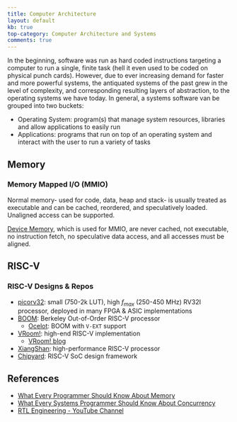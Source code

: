 ```yaml
---
title: Computer Architecture
layout: default
kb: true
top-category: Computer Architecture and Systems
comments: true
---
```


In the beginning, software was run as hard coded instructions targeting a computer to run a single, finite task (hell it even used to be coded on physical punch cards). However, due to ever increasing demand for faster and more powerful systems, the antiquated systems of the past grew in the level of complexity, and corresponding resulting layers of abstraction, to the operating systems we have today. In general, a systems software van be grouped into two buckets:
* Operating System: program(s) that manage system resources, libraries and allow applications to easily run
* Applications: programs that run on top of an operating system and interact with the user to run a variety of tasks


## Memory

### Memory Mapped I/O (MMIO)

Normal memory- used for code, data, heap and stack- is usually treated as executable and can be cached, reordered, and speculatively loaded. Unaligned access can be supported.

[Device Memory](https://developer.arm.com/documentation/ka004708/latest), which is used for MMIO, are never cached, not executable, no instruction fetch, no speculative data access, and all accesses must be aligned.


## RISC-V

### RISC-V Designs & Repos

* [picorv32](https://github.com/YosysHQ/picorv32): small (750-2k LUT), high $f_{max}$ (250-450 MHz) RV32I processor, deployed in many FPGA & ASIC implementations
* [BOOM](https://github.com/riscv-boom/riscv-boom): Berkeley Out-of-Order RISC-V processor
  * [Ocelot](https://github.com/tenstorrent/riscv-ocelot): BOOM with `V-EXT` support
* [VRoom!](https://github.com/MoonbaseOtago/vroom): high-end RISC-V implementation
  * [VRoom! blog](https://moonbaseotago.github.io/)
* [XiangShan](https://github.com/OpenXiangShan/XiangShan): high-performance RISC-V processor
* [Chipyard](https://github.com/ucb-bar/chipyard): RISC-V SoC design framework

## References

* [What Every Programmer Should Know About Memory](https://people.freebsd.org/~lstewart/articles/cpumemory.pdf)
* [What Every Systems Programmer Should Know About Concurrency](https://assets.bitbashing.io/papers/concurrency-primer.pdf)
* [RTL Engineering - YouTube Channel](https://www.youtube.com/c/RTLEngineering)
